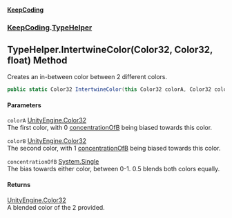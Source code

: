 #### [KeepCoding](index.md 'index')
### [KeepCoding](KeepCoding.md 'KeepCoding').[TypeHelper](TypeHelper.md 'KeepCoding.TypeHelper')
## TypeHelper.IntertwineColor(Color32, Color32, float) Method
Creates an in-between color between 2 different colors.  
```csharp
public static Color32 IntertwineColor(this Color32 colorA, Color32 colorB, float concentrationOfB=0.5f);
```
#### Parameters
<a name='KeepCoding.TypeHelper.IntertwineColor(Color32.Color32.float).colorA'></a>
`colorA` [UnityEngine.Color32](https://docs.microsoft.com/en-us/dotnet/api/UnityEngine.Color32 'UnityEngine.Color32')  
The first color, with 0 [concentrationOfB](TypeHelper.IntertwineColor.0bFaDJYlhcWbOv8.PXUW9Q.md#KeepCoding.TypeHelper.IntertwineColor(Color32.Color32.float).concentrationOfB 'KeepCoding.TypeHelper.IntertwineColor(Color32, Color32, float).concentrationOfB') being biased towards this color.
  
<a name='KeepCoding.TypeHelper.IntertwineColor(Color32.Color32.float).colorB'></a>
`colorB` [UnityEngine.Color32](https://docs.microsoft.com/en-us/dotnet/api/UnityEngine.Color32 'UnityEngine.Color32')  
The second color, with 1 [concentrationOfB](TypeHelper.IntertwineColor.0bFaDJYlhcWbOv8.PXUW9Q.md#KeepCoding.TypeHelper.IntertwineColor(Color32.Color32.float).concentrationOfB 'KeepCoding.TypeHelper.IntertwineColor(Color32, Color32, float).concentrationOfB') being biased towards this color.
  
<a name='KeepCoding.TypeHelper.IntertwineColor(Color32.Color32.float).concentrationOfB'></a>
`concentrationOfB` [System.Single](https://docs.microsoft.com/en-us/dotnet/api/System.Single 'System.Single')  
The bias towards either color, between 0-1. 0.5 blends both colors equally.
  
#### Returns
[UnityEngine.Color32](https://docs.microsoft.com/en-us/dotnet/api/UnityEngine.Color32 'UnityEngine.Color32')  
A blended color of the 2 provided.
